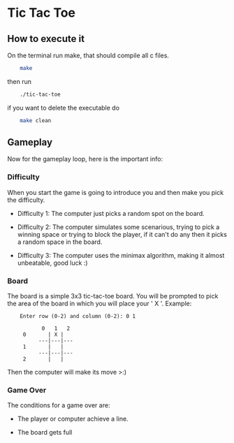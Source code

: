 # Tic Tac Toe

## How to execute it
On the terminal run make, that should compile all c files.

```bash
    make
```

then run 

```bash
    ./tic-tac-toe
```

if you want to delete the executable do

```bash
    make clean
```


## Gameplay

Now for the gameplay loop, here is the important info:

### Difficulty

When you start the game is going to introduce you and then make you pick the difficulty.

- Difficulty 1: The computer just picks a random spot on the board.

- Difficulty 2: The computer simulates some scenarious, trying to pick a winning space or trying to block the player, if it can't do any then it picks a random space in the board. 

- Difficulty 3: The computer uses the minimax algorithm, making it almost unbeatable, good luck :)

### Board

The board is a simple 3x3 tic-tac-toe board. You will be prompted to pick the area of the board in which you will place your ' X '. Example:

```text
    Enter row (0-2) and column (0-2): 0 1

           0   1   2 
     0       | X |   
          ---|---|---
     1       |   |   
          ---|---|---
     2       |   |   
```

Then the computer will make its move >:)

### Game Over

The conditions for a game over are:

- The player or computer achieve a line.

- The board gets full

